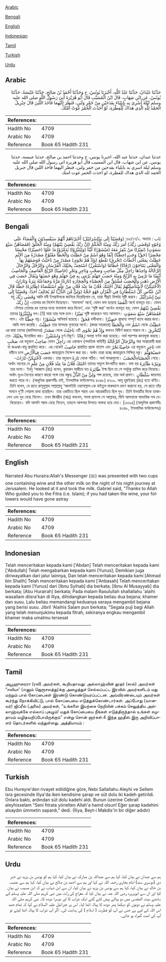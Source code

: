 [Arabic](#arabic)

[Bengali](#bengali)

[English](#english)

[Indonesian](#indonesian)

[Tamil](#tamil)

[Turkish](#turkish)

[Urdu](#urdu)

## Arabic


<div dir="rtl" lang="ar" style={{fontSize:'larger',backgroundColor:'#f8f9fa',padding:20}}>
حَدَّثَنَا عَبْدَانُ، حَدَّثَنَا عَبْدُ اللَّهِ، أَخْبَرَنَا يُونُسُ، ح وَحَدَّثَنَا أَحْمَدُ بْنُ صَالِحٍ، حَدَّثَنَا عَنْبَسَةُ، حَدَّثَنَا يُونُسُ، عَنِ ابْنِ شِهَابٍ، قَالَ ابْنُ الْمُسَيَّبِ قَالَ أَبُو هُرَيْرَةَ أُتِيَ رَسُولُ اللَّهِ صلى الله عليه وسلم لَيْلَةَ أُسْرِيَ بِهِ بِإِيلِيَاءَ بِقَدَحَيْنِ مِنْ خَمْرٍ وَلَبَنٍ، فَنَظَرَ إِلَيْهِمَا فَأَخَذَ اللَّبَنَ قَالَ جِبْرِيلُ الْحَمْدُ لِلَّهِ الَّذِي هَدَاكَ لِلْفِطْرَةِ، لَوْ أَخَذْتَ الْخَمْرَ غَوَتْ أُمَّتُكَ‏.‏
</div>
<div style={{backgroundColor:'#f8f9fa',padding:20, marginBottom: 10}}><table> <thead> <tr> <th>References:</th> <th></th> </tr> </thead> <tbody><tr><td>Hadith No</td><td>4709</td></tr><tr><td>Arabic No</td><td>4709</td></tr><tr><td>Reference</td><td>Book 65 Hadith 231</td></tr></tbody></table></div>


<div dir="rtl" lang="ar" style={{fontSize:'larger',backgroundColor:'#f8f9fa',padding:20}}>
حدثنا عبدان، حدثنا عبد الله، اخبرنا يونس، ح وحدثنا احمد بن صالح، حدثنا عنبسة، حدثنا يونس، عن ابن شهاب، قال ابن المسيب قال ابو هريرة اتي رسول الله صلى الله عليه وسلم ليلة اسري به بايلياء بقدحين من خمر ولبن، فنظر اليهما فاخذ اللبن قال جبريل الحمد لله الذي هداك للفطرة، لو اخذت الخمر غوت امتك
</div>
<div style={{backgroundColor:'#f8f9fa',padding:20, marginBottom: 10}}><table> <thead> <tr> <th>References:</th> <th></th> </tr> </thead> <tbody><tr><td>Hadith No</td><td>4709</td></tr><tr><td>Arabic No</td><td>4709</td></tr><tr><td>Reference</td><td>Book 65 Hadith 231</td></tr></tbody></table></div>

## Bengali


<div dir="rtl" lang="bn" style={{fontSize:'larger',backgroundColor:'#f8f9fa',padding:20}}>
بَاب : ৬৫/১৭/২. অধ্যায়: (وَقَضَيْنَآ إِلٰى بَنِيْٓإِسْرَائِيْلَ) أَخْبَرْنَاهُمْ أَنَّهُمْ سَيُفْسِدُوْنَ وَالْقَضَاءُ عَلَى وُجُوْهٍ (وَقَضٰى رَبُّكَ) أَمَرَ رَبُّكَ وَمِنْهُ الْحُكْمُ (إِنَّ رَبَّكَ يَقْضِيْ بَيْنَهُمْ) وَمِنْهُ الْخَلْقُ (فَقَضَاهُنَّ سَبْعَ سَمَوٰتٍ) (نَفِيْرًا) مَنْ يَنْفِرُ مَعَهُ (مَيْسُوْرًا) لَيِّنًا (وَلِيُتَبِّرُوْا) يُدَمِّرُوْا مَا عَلَوْا (حَصِيْرًا) مَحْبِسًا مَحْصَرًا (حَقَّ) وَجَبَ (خِطْئًا) إِثْمًا وَهُوَ اسْمٌ مِنْ خَطِئْتَ وَالْخَطَأُ مَفْتُوْحٌ مَصْدَرُهُ مِنَ الإِثْمِ خَطِئْتُ بِمَعْنَى أَخْطَأْتُ (تَخْرِقَ) تَقْطَعَ (وَإِذْ هُمْ نَجْوٰى) مَصْدَرٌ مِنْ نَاجَيْتُ فَوَصَفَهُمْ بِهَا وَالْمَعْنَى يَتَنَاجَوْنَ (رُفَاتًا) حُطَامًا (وَاسْتَفْزِزْ) اسْتَخِفَّ بِخَيْلِكَ الْفُرْسَانِ وَالرَّجْلُ وَالرِّجَالُ الرَّجَّالَةُ وَاحِدُهَا رَاجِلٌ مِثْلُ صَاحِبٍ وَصَحْبٍ وَتَاجِرٍ وَتَجْرٍ (حَاصِبًا) الرِّيْحُ الْعَاصِفُ وَالْحَاصِبُ أَيْضًا مَا تَرْمِيْ بِهِ الرِّيْحُ وَمِنْهُ حَصَبُ جَهَنَّمَ يُرْمَى بِهِ فِيْ جَهَنَّمَ وَهُوَ حَصَبُهَا وَيُقَالُ حَصَبَ فِي الْأَرْضِ ذَهَبَ وَالْحَصَبُ مُشْتَقٌّ مِنَ الْحَصْبَاءِ وَالْحِجَارَةِ (تَارَةً) مَرَّةً وَجَمَاعَتُهُ تِيَرَةٌ وَتَارَاتٌ (لَأَحْتَنِكَنَّ) لَأَسْتَأْصِلَنَّهُمْ يُقَالُ احْتَنَكَ فُلَانٌ مَا عِنْدَ فُلَانٍ مِنْ عِلْمٍ اسْتَقْصَاهُ (طَائِرَهُ) حَظَّهُ قَالَ ابْنُ عَبَّاسٍ كُلُّ (سُلْطَانٍ) فِي الْقُرْآنِ فَهُوَ حُجَّةٌ (وَلِيٌّ مِّنَ الذُّلِّ) لَمْ يُحَالِفْ أَحَدًا. وَقَضَيْنَآ إِلٰى بَنِيْٓ إِسْرَائِيْلَ আমি বনী ইসরাঈলকে জানিয়ে দিয়েছিলাম যে, তারা শীঘ্রই বিপর্যয় সৃষ্টি করবে। وَقَضٰى رَبُّكَ বহু অর্থে ব্যবহৃত হয়। যেমন الْقَضَا তোমার রব নির্দেশ দিয়েছেন। ‘ফয়সালা’ অর্থে, যেমন বলা হয়েছে- إِنَّ رَبَّكَ يَقْضِيْ بَيْنَهُمْ নিশ্চয় তোমার রব তাদের মধ্যে ফয়সালা করে দিবেন’, এবং ‘সৃষ্টি করা’ অর্থেও ব্যবহৃত হয়; যেমন- فَقَضَاهُنَّ سَبْعَ سَمَوٰتٍ সৃষ্টি করেছেন সাত আসমান। نَفِيْرًا দল।[1] যারা তার সঙ্গে চলে। وَلِيُتَبِّرُوْا তাদের প্রাধান্য সম্পূর্ণ খতম করার জন্য। حَصِيْرًا বন্দীখানা। فَحَقَّ অনিবার্য হয়েছে। مَيْسُوْرًا নম্র। خِطْئًا পাপ। এটা خَطِئْتُ থেকে اسْمٌ এবং وَالْخَطَأُ (জবর সহকারে) তার মাসদার গুনাহের অর্থে। خَطِئْتُ আমি পাপ করেছি। لَنْتَخْرِقَ কখনও বিদীর্ণ করতে পারবে না। وَإِذْ هُمْ نَجْوٰى এটি نَاجَيْتُ থেকে مَصْدَرٌ এর দ্বারা তাদের (জালিমদের) অবস্থা বর্ণনা করা হয়েছে। অর্থ পরস্পর কানাঘুষা করছে। رُفَاتًا চূর্ণ-বিচূর্ণ। وَاسْتَفْزِزْ উত্তেজিত কর। بِخَيْلِكَ তোমার অশ্বারোহী দ্বারা وَالرِّجَالُ الرَّجَّالَةُ (পদাতিক বাহিনী) এর একবচন رَاجِلٌ যেমন صَاحِبٌ এর বহুবচন صَحْبٍ এবং تَاجِرٍ এর বহুবচন حَاصِبًا،تَجْرٌ প্রবাহিত প্রচন্ড বাতাস এবং حَاصِبُ যা ঝঞঝা-বায়ু প্রবাহিত করে। এর থেকেই حَصَبُجَهَنَّمَ জাহান্নামে নিক্ষেপ করা হয়। অর্থাৎ তারা হচ্ছে জাহান্নামে নিক্ষিপ্ত বস্তু। حَصَبَ فِيالْأَرْضِ যমীনে চলে গেছে। الْحَصْبَاءِالْحَصْبُ থেকে গঠিত। অর্থ পাথরগুলো। تَارَةً একবার। তার বহুবচন لَأَحْتَنِكَنَّ-تَارَاتُ- وَتِيَرْةَ طَاَئِرَهُ তাদের সমূলে উৎপাটিত করব। বলা হয় احْتَنَكَ فُلَانٌ مَا عِنْدَ فُلَانٍ مِنْ عِلْمٍ অর্থাৎ অন্যের যে ইল্ম ছিল তা সে সবটুকু হাসিল করে নিয়েছে। طَائِرَهُ তার ভাগ্য। ইবনু ‘আব্বাস (রাঃ) বলেন, কুরআন মাজীদে যত জায়গায় سُلْطَانٍ শব্দ রয়েছে, তার অর্থ প্রমাণ। وَلِيٌّ مِنْ الذُّلِّ অর্থাৎ দুঃখ-দৈন্যের কারণে কারো সঙ্গে তার বন্ধুত্ব করতে পারে না। (আধুনিক প্রকাশনীঃ নাই, ইসলামিক ফাউন্ডেশনঃ ৪৩৪৮) ৪৭০৯. আবূ হুরাইরাহ (রাঃ) হতে বর্ণিত। তিনি বলেন, যে রাতে রাসূলুল্লাহ সাল্লাল্লাহু ‘আলাইহি ওয়াসাল্লাম-কে বাইতুল মাকদাসে ভ্রমণ করানো হয়, সে রাতে তাঁর সামনে দু’টি পেয়ালা রাখা হয়েছিল। তার একটিতে ছিল শরাব এবং আরেকটিতে ছিল দুধ। তিনি উভয়টির দিকে তাকালেন এবং দুধ বেছে নিলেন। তখন জিবরীল (আঃ) বললেন, সমস্ত প্রশংসা সে আল্লাহর, যিনি আপনাকে স্বাভাবিক পথ দেখিয়েছেন। যদি আপনি শরাব বেছে নিতেন, তাহলে আপনার উম্মাত অবাধ্য হয়ে যেত। [৩৩৯৪] (আধুনিক প্রকাশনীঃ ৪৩৪৮, ইসলামিক ফাউন্ডেশনঃ)
</div>
<div style={{backgroundColor:'#f8f9fa',padding:20, marginBottom: 10}}><table> <thead> <tr> <th>References:</th> <th></th> </tr> </thead> <tbody><tr><td>Hadith No</td><td>4709</td></tr><tr><td>Arabic No</td><td>4709</td></tr><tr><td>Reference</td><td>Book 65 Hadith 231</td></tr></tbody></table></div>

## English


<div dir="ltr" lang="en" style={{fontSize:'larger',backgroundColor:'#f8f9fa',padding:20}}>
Narrated Abu Huraira:Allah's Messenger (ﷺ) was presented with two cups one containing wine and the other milk on the night of his night journey at Jerusalem. He looked at it and took the milk. Gabriel said, "Thanks to Allah Who guided you to the Fitra (i.e. Islam); if you had taken the wine, your followers would have gone astray
</div>
<div style={{backgroundColor:'#f8f9fa',padding:20, marginBottom: 10}}><table> <thead> <tr> <th>References:</th> <th></th> </tr> </thead> <tbody><tr><td>Hadith No</td><td>4709</td></tr><tr><td>Arabic No</td><td>4709</td></tr><tr><td>Reference</td><td>Book 65 Hadith 231</td></tr></tbody></table></div>

## Indonesian


<div dir="ltr" lang="id" style={{fontSize:'larger',backgroundColor:'#f8f9fa',padding:20}}>
Telah menceritakan kepada kami ['Abdan] Telah menceritakan kepada kami ['Abdullah] Telah mengabarkan kepada kami [Yunus]; Demikian juga diriwayatkan dari jalur lainnya, Dan telah menceritakan kepada kami [Ahmad bin Shalih] Telah menceritakan kepada kami ['Anbasah] Telah menceritakan kepada kami [Yunus] dari [Ibnu Syihab] dia berkata; [Ibnu Al Musayyab] dia berkata; [Abu Hurairah] berkata; Pada malam Rasulullah shallallahu 'alaihi wasallam diisra'kan di Iliya, dihidangkan kepada beliau dua bejana; khamer dan susu. Lalu beliau memandangi keduanya seraya mengambil bejana yang berisi susu. Jibril 'Alaihis Salam pun berkata; "Segala puji bagi Allah yang telah menunjukimu kepada fitrah, sekiranya engkau mengambil khamer maka umatmu tersesat
</div>
<div style={{backgroundColor:'#f8f9fa',padding:20, marginBottom: 10}}><table> <thead> <tr> <th>References:</th> <th></th> </tr> </thead> <tbody><tr><td>Hadith No</td><td>4709</td></tr><tr><td>Arabic No</td><td>4709</td></tr><tr><td>Reference</td><td>Book 65 Hadith 231</td></tr></tbody></table></div>

## Tamil


<div dir="ltr" lang="ta" style={{fontSize:'larger',backgroundColor:'#f8f9fa',padding:20}}>
அபூஹுரைரா (ரலி) அவர்கள், கூறியதாவது: அல்லாஹ்வின் தூதர் (ஸல்) அவர்கள் “ஈலியா' (எனும் ஜெரூசலத்து)க்கு அழைத்துச் செல்லப்பட்ட இரவில் அவர்களிடம் மது மற்றும் பால் கோப்பைகள் இரண்டு கொண்டுவரப்பட்டன. அவ்விரண்டையும் அவர்கள் கூர்ந்து நோக்கிவிட்டு, பால் கோப்பையை எடுத்துக்கொண்டார்கள். அப்போது (வானவர்) ஜிப்ரீல் (அலை) அவர்கள், “உங்களை இயற்கை நெறியின் பக்கம் செலுத்திய அல்லாஹ்வுக்கே எல்லாப் புகழும்! மதுக் கோப்பையை நீங்கள் எடுத்திருந்தால் உங்கள் சமுதாயம் வழிதவறிப்போயிருக்கும்” என்று சொன் னார்கள்.4 இந்த ஹதீஸ் இரு அறிவிப்பாளர் தொடர்களில் வந்துள்ளது. அத்தியாயம் :
</div>
<div style={{backgroundColor:'#f8f9fa',padding:20, marginBottom: 10}}><table> <thead> <tr> <th>References:</th> <th></th> </tr> </thead> <tbody><tr><td>Hadith No</td><td>4709</td></tr><tr><td>Arabic No</td><td>4709</td></tr><tr><td>Reference</td><td>Book 65 Hadith 231</td></tr></tbody></table></div>

## Turkish


<div dir="ltr" lang="tr" style={{fontSize:'larger',backgroundColor:'#f8f9fa',padding:20}}>
Ebu Hureyre'den rivayet edildiğine göre, Nebi Sallallahu Aleyhi ve Sellem isra gecesinde Iliya'da iken kendisine şarap ve süt dolu iki kadeh getirildi. Onlara baktı, ardından süt dolu kadehi aldı. Bunun üzerine Cebrall aleyhisselam "Seni fıtrata yönelten Allah'a hamd olsun! Eğer şarap kadehini alsaydın ümmetin sapardı," dedi. (İliya, Beyt-i Makdis'in bir diğer adıdır)
</div>
<div style={{backgroundColor:'#f8f9fa',padding:20, marginBottom: 10}}><table> <thead> <tr> <th>References:</th> <th></th> </tr> </thead> <tbody><tr><td>Hadith No</td><td>4709</td></tr><tr><td>Arabic No</td><td>4709</td></tr><tr><td>Reference</td><td>Book 65 Hadith 231</td></tr></tbody></table></div>

## Urdu


<div dir="rtl" lang="ur" style={{fontSize:'larger',backgroundColor:'#f8f9fa',padding:20}}>
ہم سے عبدان نے بیان کیا، کہا ہم سے عبداللہ بن مبارک نے بیان کیا، کہا ہم کو یونس بن یزید نے خبر دی (دوسری سند) امام بخاری رحمہ اللہ نے کہا اور ہم سے احمد بن صالح نے بیان کیا، کہا ہم سے عنبسہ بن خالد نے بیان کیا، کہا ہم سے یونس بن یزید نے بیان کیا، ان سے ابن شہاب نے کہ ابن مسیب نے بیان کیا اور ان سے ابوہریرہ رضی اللہ عنہ نے بیان کیا کہ معراج کی رات میں نبی کریم صلی اللہ علیہ وسلم کے سامنے بیت المقدس میں دو پیالے پیش کئے گئے ایک شراب کا اور دوسرا دودھ کا۔ نبی کریم صلی اللہ علیہ وسلم نے دونوں کو دیکھا پھر دودھ کا پیالہ اٹھا لیا۔ اس پر جبرائیل علیہ السلام نے کہا کہ تمام حمد اس اللہ کے لیے ہے جس نے آپ کو فطرت ( اسلام ) کی ہدایت کی۔ اگر آپ شراب کا پیالہ اٹھا لیتے تو آپ کی امت گمراہ ہو جاتی۔
</div>
<div style={{backgroundColor:'#f8f9fa',padding:20, marginBottom: 10}}><table> <thead> <tr> <th>References:</th> <th></th> </tr> </thead> <tbody><tr><td>Hadith No</td><td>4709</td></tr><tr><td>Arabic No</td><td>4709</td></tr><tr><td>Reference</td><td>Book 65 Hadith 231</td></tr></tbody></table></div>